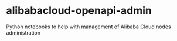 # alibabacloud-openapi-admin
Python notebooks to help with management of Alibaba Cloud nodes administration
